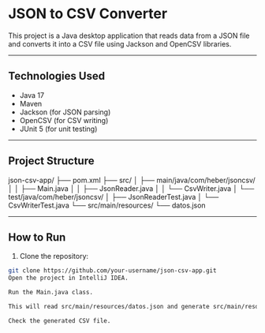 # JSON to CSV Converter

This project is a Java desktop application that reads data from a JSON file and converts it into a CSV file using Jackson and OpenCSV libraries.

---

## Technologies Used

- Java 17
- Maven
- Jackson (for JSON parsing)
- OpenCSV (for CSV writing)
- JUnit 5 (for unit testing)

---

## Project Structure

json-csv-app/
├── pom.xml
├── src/
│ ├── main/java/com/heber/jsoncsv/
│ │ ├── Main.java
│ │ ├── JsonReader.java
│ │ └── CsvWriter.java
│ └── test/java/com/heber/jsoncsv/
│ ├── JsonReaderTest.java
│ └── CsvWriterTest.java
└── src/main/resources/
└── datos.json

---

## How to Run

1. Clone the repository:

```bash
git clone https://github.com/your-username/json-csv-app.git
Open the project in IntelliJ IDEA.

Run the Main.java class.

This will read src/main/resources/datos.json and generate src/main/resources/datos.csv.

Check the generated CSV file.
